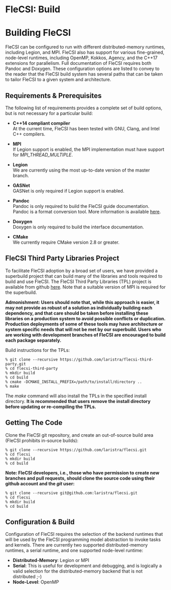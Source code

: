 # FleCSI: Build
<!-- "FleCSI: Build" label required for Doxygen -->

<!-- CINCHDOC DOCUMENT(User Guide) SECTION(Build) -->

# Building FleCSI

FleCSI can be configured to run with different distributed-memory
runtimes, including Legion, and MPI. FleCSI also has support for various
fine-grained, node-level runtimes, including OpenMP, Kokkos, Agency, and
the C++17 extensions for parallelism.  Full documentation of FleCSI
requires both Pandoc and Doxygen. These configuration options are listed
to convey to the reader that the FleCSI build system has several paths
that can be taken to tailor FleCSI to a given system and architecture.

## Requirements & Prerequisites

The following list of requirements provides a complete set of build
options, but is not necessary for a particular build:

* **C++14 compliant compiler**<br>
  At the current time, FleCSI has been tested with GNU, Clang, and Intel
  C++ compilers.

* **MPI**<br>
  If Legion support is enabled, the MPI implementation must have support
  for *MPI_THREAD_MULTIPLE*.

* **Legion**<br>
  We are currently using the most up-to-date version of the master
  branch.

* **GASNet**<br>
  GASNet is only required if Legion support is enabled.

* **Pandoc**<br>
  Pandoc is only required to build the FleCSI guide documentation.
  Pandoc is a format conversion tool. More information is available
  [here](http://pandoc.org).

* **Doxygen**<br>
  Doxygen is only required to build the interface documentation.

* **CMake**<br>
  We currently require CMake version 2.8 or greater.

## FleCSI Third Party Libraries Project

To facilitate FleCSI adoption by a broad set of users, we have provided
a superbuild project that can build many of the libraries and tools
required to build and use FleCSI. The FleCSI Third Party Libraries (TPL)
project is available from github
[here](https://github.com/laristra/flecsi-third-party). Note that a
suitable version of MPI is required for the superbuild.

**Admonishment: Users should note that, while this approach is easier,
it may not provide as robust of a solution as individually building each
dependency, and that care should be taken before installing these
libraries on a production system to avoid possible conflicts or
duplication. Production deployments of some of these tools may have
architecture or system specific needs that will not be met by our
superbuild. Users who are working with development branches of FleCSI
are encouraged to build each package separately.**

Build instructions for the TPLs:
```
% git clone --recursive https://github.com/laristra/flecsi-third-party.git
% cd flecsi-third-party
% mkdir build
% cd build
% cmake -DCMAKE_INSTALL_PREFIX=/path/to/install/directory ..
% make
```
The *make* command will also install the TPLs in the specified install
directory. **It is recommended that users remove the install directory
before updating or re-compiling the TPLs.**

## Getting The Code

Clone the FleCSI git repository, and create an out-of-source build area
(FleCSI prohibits in-source builds):
```
% git clone --recursive https://github.com/laristra/flecsi.git
% cd flecsi
% mkdir build
% cd build
```
**Note: FleCSI developers, i.e., those who have permission to create
new branches and pull requests, should clone the source code using their
github account and the *git* user:**
```
% git clone --recursive git@github.com:laristra/flecsi.git
% cd flecsi
% mkdir build
% cd build
```

## Configuration & Build

Configuration of FleCSI requires the selection of the backend runtimes
that will be used by the FleCSI programming model abstraction to invoke
tasks and kernels. There are currently two supported distributed-memory
runtimes, a serial runtime, and one supported node-level runtime:

* **Distributed-Memory**: Legion or MPI
* **Serial**: This is useful for development and debugging, and is
  logically a valid selection for the distributed-memory backend that is
  not distributed ;-)
* **Node-Level**: OpenMP

<!-- vim: set tabstop=2 shiftwidth=2 expandtab fo=cqt tw=72 : -->
